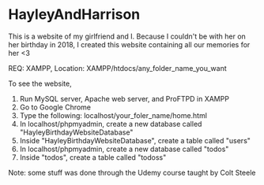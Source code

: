 # HayleyAndHarrison

This is a website of my girlfriend and I. Because I couldn't be with her on her birthday in 2018, I created this website containing all our memories for her <3

REQ: XAMPP, 
Location: XAMPP/htdocs/any_folder_name_you_want

To see the website,

1. Run MySQL server, Apache web server, and ProFTPD in XAMPP
2. Go to Google Chrome
3. Type the following: localhost/your_foler_name/home.html
4. In localhost/phpmyadmin, create a new database called "HayleyBirthdayWebsiteDatabase"
5. Inside "HayleyBirthdayWebsiteDatabase", create a table called "users"
6. In localhost/phpmyadmin, create a new database called "todos"
7. Inside "todos", create a table called "todoss"

Note: some stuff was done through the Udemy course taught by Colt Steele
